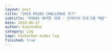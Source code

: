 ```yaml
---
layout: post
title: "2018 MIDAS CHALLENGE 후기"
subtitle: "MIDAS 해커톤 대회 - 인테리어 프로그램 개발"
date: 2018-06-27
author: KimJunHee
category: Log
tags: hackathon midas log
finished: true
---
```

